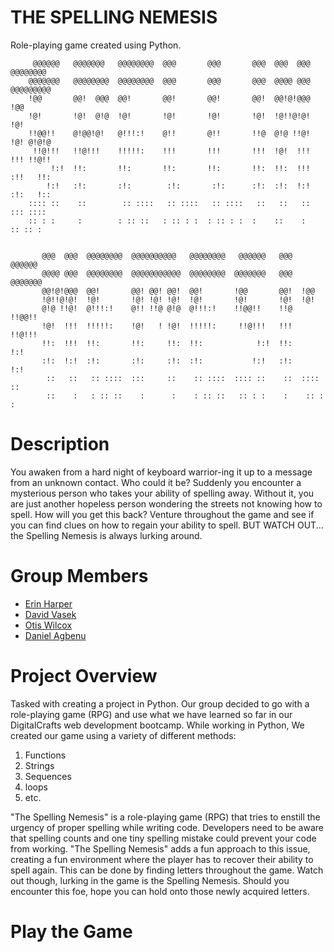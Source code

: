 # THE SPELLING NEMESIS
Role-playing game created using Python.

         @@@@@@   @@@@@@@   @@@@@@@@  @@@       @@@       @@@  @@@  @@@   @@@@@@@@     
        @@@@@@@   @@@@@@@@  @@@@@@@@  @@@       @@@       @@@  @@@@ @@@  @@@@@@@@@     
        !@@       @@!  @@@  @@!       @@!       @@!       @@!  @@!@!@@@  !@@           
        !@!       !@!  @!@  !@!       !@!       !@!       !@!  !@!!@!@!  !@!           
        !!@@!!    @!@@!@!   @!!!:!    @!!       @!!       !!@  @!@ !!@!  !@! @!@!@     
         !!@!!!   !!@!!!    !!!!!:    !!!       !!!       !!!  !@!  !!!  !!! !!@!!     
             !:!  !!:       !!:       !!:       !!:       !!:  !!:  !!!  :!!   !!:     
            !:!   :!:       :!:        :!:       :!:      :!:  :!:  !:!  :!:   !::     
        :::: ::    ::        :: ::::   :: ::::   :: ::::   ::   ::   ::   ::: ::::     
        :: : :     :        : :: ::   : :: : :  : :: : :  :    ::    :    :: :: :      
                                                                       
                                                                       
           @@@  @@@  @@@@@@@@  @@@@@@@@@@   @@@@@@@@   @@@@@@   @@@   @@@@@@           
           @@@@ @@@  @@@@@@@@  @@@@@@@@@@@  @@@@@@@@  @@@@@@@   @@@  @@@@@@@           
           @@!@!@@@  @@!       @@! @@! @@!  @@!       !@@       @@!  !@@               
           !@!!@!@!  !@!       !@! !@! !@!  !@!       !@!       !@!  !@!               
           @!@ !!@!  @!!!:!    @!! !!@ @!@  @!!!:!    !!@@!!    !!@  !!@@!!            
           !@!  !!!  !!!!!:    !@!   ! !@!  !!!!!:     !!@!!!   !!!   !!@!!!           
           !!:  !!!  !!:       !!:     !!:  !!:            !:!  !!:       !:!          
           :!:  !:!  :!:       :!:     :!:  :!:           !:!   :!:      !:!           
            ::   ::   :: ::::  :::     ::    :: ::::  :::: ::    ::  :::: ::           
            ::    :   : :: ::    :      :    : :: ::   :: : :    :    :: : :

# Description
You awaken from a hard night of keyboard warrior-ing it up to a message from an unknown contact. Who could it be? Suddenly you encounter a mysterious person who takes your ability of spelling away. Without it, you are just another hopeless person wondering the streets not knowing how to spell. How will you get this back? Venture throughout the game and see if you can find clues on how to regain your ability to spell. BUT WATCH OUT... the Spelling Nemesis is always lurking around.

# Group Members
- <a href="https://github.com/emhhd7">Erin Harper</a>
- <a href="https://github.com/david-vasek">David Vasek</a>
- <a href="https://github.com/gtfotis">Otis Wilcox</a>
- <a href="https://github.com/Dannyagg">Daniel Agbenu</a>

# Project Overview
Tasked with creating a project in Python. Our group decided to go with a role-playing game (RPG) and use what we have learned so far in our DigitalCrafts web development bootcamp. While working in Python, We created our game using a variety of different methods:
1. Functions
2. Strings
3. Sequences
4. loops
5. etc. 

"The Spelling Nemesis" is a role-playing game (RPG) that tries to enstill the urgency of proper spelling while writing code. Developers need to be aware that spelling counts and one tiny spelling mistake could prevent your code from working. "The Spelling Nemesis" adds a fun approach to this issue, creating a fun environment where the player has to recover their ability to spell again. This can be done by finding letters throughout the game. Watch out though, lurking in the game is the Spelling Nemesis. Should you encounter this foe, hope you can hold onto those newly acquired letters.


# Play the Game
